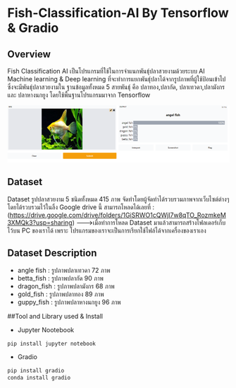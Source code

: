 # Fish-Classification-AI By Tensorflow & Gradio
## Overview
Fish Classification AI เป็นโปรแกรมที่ใช้ในการจำแนกพันธุ์ปลาสวยงามด้วยระบบ AI Machine learning &amp; Deep learning ที่จะทำการแยกพันธุ์ปลาได้จากรูปภาพที่ผู้ใช้ป้อนเข้าไป ซึ่งจะมีพันธุ์ปลาสวยงามใน ฐานข้อมูลทั้งหมด 5 สายพันธุ์ คือ ปลาทอง,ปลากัด, ปลาเทวดา,ปลามังกร และ ปลาหางนกยูง โดยใช้พื้นฐานโปรแกรมมาจาก Tensorflow

![alt text](https://github.com/Naphat2543/Fish-Classification-AI/blob/main/img/AIclassification.PNG)

## Dataset
Dataset รูปปลาสวยงาม 5 ชนิดทั้งหมด 415 ภาพ จัดทำโดยผู้จัดทำได้รวบรวมภาพจากเว็บไซต์ต่างๆ โดยได้รวบรวมไว้ในลิ้ง Google drive นี้ สามารถโหลดได้เลยที่ : (https://drive.google.com/drive/folders/1GiSRWO1cQWjI7w8qTO_RozmkeM3XMQk3?usp=sharing)
--->เมื่อทำการโหลด Dataset มาแล้วสามารถสร้างโฟลเดอร์เก็บไว้บน PC ของเราได้ เพราะ โปรแกรมของเราจะเป็นการเรียกใช้ไฟล์ได้จากเครื่องของเราเอง

## Dataset Description
- angle fish : รูปภาพปลาเทวดา 72 ภาพ
- betta_fish : รูปภาพปลากัด 90 ภาพ
- dragon_fish : รูปภาพปลามังกร 68 ภาพ
- gold_fish : รูปภาพปลาทอง 89 ภาพ
- guppy_fish : รูปภาพปลาหางนกยูง 96 ภาพ

##Tool and Library used & Install 

- Jupyter Nootebook
```
pip install jupyter notebook 
```
- Gradio
```
pip install gradio
conda install gradio
```



